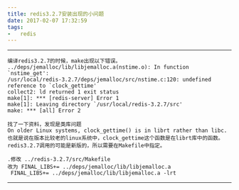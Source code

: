 ```yaml
---
title: redis3.2.7安装出现的小问题
date: 2017-02-07 17:32:59
tags:
-   redis
---
```


---

    编译redis3.2.7的时候，make出现以下错误。
    ../deps/jemalloc/lib/libjemalloc.a(nstime.o): In function `nstime_get':
    /usr/local/redis-3.2.7/deps/jemalloc/src/nstime.c:120: undefined reference to `clock_gettime'
    collect2: ld returned 1 exit status
    make[1]: *** [redis-server] Error 1
    make[1]: Leaving directory `/usr/local/redis-3.2.7/src'
    make: *** [all] Error 2

    找了一下资料，发现是类库问题
    On older Linux systems, clock_gettime() is in librt rather than libc.
    也就是说在版本比较老的linux系统中，clock_gettime这个函数是在librt库中的函数。
    redis3.2.7调用的可能是新版的，所以需要在Makefile中指定。

    .修改 ../redis-3.2.7/src/Makefile
    改为 FINAL_LIBS+= ../deps/jemalloc/lib/libjemalloc.a
     FINAL_LIBS+= ../deps/jemalloc/lib/libjemalloc.a -lrt

---
